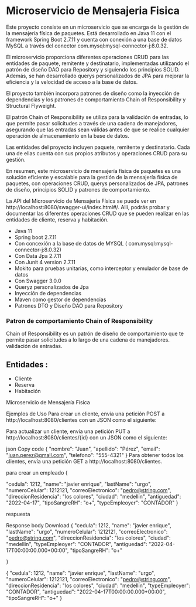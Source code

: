 
# Microservicio de Mensajeria Fisica


Este proyecto consiste en un microservicio que se encarga de la gestión de la mensajería física de paquetes. Está desarrollado en Java 11 con el framework Spring Boot 2.7.11 y cuenta con conexión a una base de datos MySQL a través del conector com.mysql:mysql-connector-j:8.0.32.

El microservicio proporciona diferentes operaciones CRUD para las entidades de paquete, remitente y destinatario, implementadas utilizando el patrón de diseño DAO para Repository y siguiendo los principios SOLID. Además, se han desarrollado querys personalizados de JPA para mejorar la eficiencia y la velocidad de acceso a la base de datos.

El proyecto también incorpora patrones de diseño como la inyección de dependencias y los patrones de comportamiento Chain of Responsibility y Structural Flyweight.

El patrón Chain of Responsibility se utiliza para la validación de entradas, lo que permite pasar solicitudes a través de una cadena de manejadores, asegurando que las entradas sean válidas antes de que se realice cualquier operación de almacenamiento en la base de datos.

Las entidades del proyecto incluyen paquete, remitente y destinatario. Cada una de ellas cuenta con sus propios atributos y operaciones CRUD para su gestión.

En resumen, este microservicio de mensajería física de paquetes es una solución eficiente y escalable para la gestión de la mensajería física de paquetes, con operaciones CRUD, querys personalizados de JPA, patrones de diseño, principios SOLID y patrones de comportamiento.


La API del Microservicio de Mensajería Física se puede ver en http://localhost:8080/swagger-ui/index.html#/. Allí, podrás probar y documentar las diferentes operaciones CRUD que se pueden realizar en las entidades de cliente, reserva y habitación.



* Java 11
* Spring boot 2.7.11
* Con concexión a la base de datos de MYSQL ( com.mysql:mysql-connector-j:8.0.32)
* Con Data Jpa 2.7.11
* Con Junit 4 version 2.7.11
* Mokito para pruebas unitarias, como interceptor y emulador de base de datos
* Con Swagger 3.0.0
* Queryz personalizados de Jpa
* Inyección de dependencias
* Maven como gestor de dependencias
* Patrones DTO y Diseño DAO para Repository

### Patron de comportamiento Chain of Responsibility

Chain of Responsibility es un patrón de diseño de comportamiento que te permite pasar solicitudes a lo largo de una cadena de manejadores.
validación de entradas.


## Entidades :

- Cliente
- Reserva
- Habitación


Microservicio de Mensajería Física



Ejemplos de Uso
Para crear un cliente, envía una petición POST a http://localhost:8080/clientes con un JSON como el siguiente:





Para actualizar un cliente, envía una petición PUT a http://localhost:8080/clientes/{id} con un JSON como el siguiente:

json
Copy code
{
  "nombre": "Juan",
  "apellido": "Pérez",
  "email": "juan.perez@gmail.com",
  "telefono": "555-4321"
}
Para obtener todos los clientes, envía una petición GET a http://localhost:8080/clientes.




para crear un empleado 
{

  "cedula": 1212,
  "name": "javier enrique",
  "lastName": "urgo",
  "numeroCelular": 1212121,
  "correoElectronico": "pedro@string.com",
  "direccionResidencia": "los colores",
  "ciudad": "medellin",
  "antiguedad": "2022-04-17",
  "tipoSangreRH": "o+",
  "typeEmpleoyer": "CONTADOR"
}


respuesta 

	
Response body
Download
{
  "cedula": 1212,
  "name": "javier enrique",
  "lastName": "urgo",
  "numeroCelular": 1212121,
  "correoElectronico": "pedro@string.com",
  "direccionResidencia": "los colores",
  "ciudad": "medellin",
  "typeEmpleoyer": "CONTADOR",
  "antiguedad": "2022-04-17T00:00:00.000+00:00",
  "tipoSangreRH": "o+"
  
  
  
}

 { "cedula": 1212, "name": "javier enrique", "lastName": "urgo", "numeroCelular": 1212121, "correoElectronico": "pedro@string.com", "direccionResidencia": "los colores", "ciudad": "medellin", "typeEmpleoyer": "CONTADOR", "antiguedad": "2022-04-17T00:00:00.000+00:00", "tipoSangreRH": "o+" }
